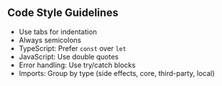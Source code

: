 ## Code Style Guidelines
- Use tabs for indentation
- Always semicolons
- TypeScript: Prefer `const` over `let`
- JavaScript: Use double quotes
- Error handling: Use try/catch blocks
- Imports: Group by type (side effects, core, third-party, local)
